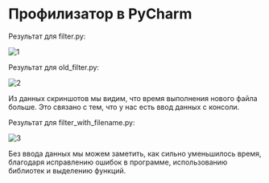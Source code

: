# Профилизатор в PyCharm
Результат для filter.py:

![1](https://user-images.githubusercontent.com/93836720/143690360-55b364fd-cecc-433c-b1c4-35286e09d7cf.jpg)

Результат для old_filter.py:

![2](https://user-images.githubusercontent.com/93836720/143690369-0abb0a71-5303-4cc2-8c51-fc0de17235be.jpg)


Из данных скриншотов мы видим, что время выполнения нового файла больше. Это связано с тем, что у нас есть ввод данных с консоли.

Результат для filter_with_filename.py:

![3](https://user-images.githubusercontent.com/93836720/143690370-fb40b284-a834-44b6-ae4b-a4e0a6e3b764.jpg)

Без ввода данных мы можем заметить, как сильно уменьшилось время, благодаря исправлению ошибок в программе, использованию библиотек и выделению функций.
